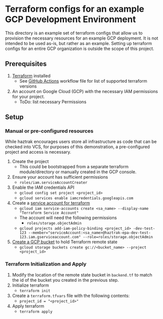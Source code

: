# Terraform configs for an example GCP Development Environment

This directory is an example set of terraform configs that allow us to provision the necessary resources for an example GCP deployment. It is not intended to be used as-is, but rather as an example. Setting up terraform configs for an entire GCP organization is outside the scope of this project.

## Prerequisites

1. [Terraform](https://www.terraform.io/downloads.html) installed
   - See [GitHub Actions](/.github/workflows) workflow file for list of supported terraform versions
2. An account on Google Cloud (GCP) with the necessary IAM permissions for your project.
   - ToDo: list necessary Permissions

## Setup

### Manual or pre-configured resources

While haztrak encourages users store all infrastructure as code that can be checked into VCS,
for purposes of this demonstration, a pre-configured project and access is necessary.

1. Create the project
   - This could be bootstrapped from a separate terraform module/directory or manually created in the GCP console.
2. Ensure your account has sufficient permissions
   - `roles/iam.serviceAccountCreater`
3. Enable the IAM credentials API
   - `gcloud config set project <project_id>`
   - `gcloud services enable iamcredentials.googleapis.com`
4. Create a [service account for terraform](https://cloud.google.com/iam/docs/service-accounts-create)
   - `gcloud iam service-accounts create <sa_name> --display-name "Terraform Service Account"`
   - The account will need the following permissions
     - `roles/storage.objectAdmin`
   - `gcloud projects add-iam-policy-binding <project_id> -dev-test-123 --member="serviceAccount:<sa_name>@haztrak-epa-dev-test-123.iam.gserviceaccount.com" --role=roles/storage.objectAdmin`
5. [Create a GCP bucket](https://cloud.google.com/storage/docs/creating-buckets#storage-create-bucket-cli) to hold Terraform remote state
   - `gcloud storage buckets create gc://<bucket_name> --project <project_id>`

### Terraform Initialization and Apply

1. Modify the location of the remote state bucket in `backend.tf` to match the id of the bucket you created in the previous step.
2. Initialize terraform
   - `terraform init`
3. Create a `terraform.tfvars` file with the following contents:
   - `project_id = "<project_id>"`
4. Apply terraform
   - `terraform apply`
